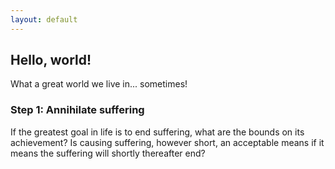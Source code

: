 ```yaml
---
layout: default
---
```


## Hello, world!

What a great world we live in... sometimes!

### Step 1: Annihilate suffering

If the greatest goal in life is to end suffering, what are the bounds on its achievement? Is causing suffering, however short, an acceptable means if it means the suffering will shortly thereafter end?
